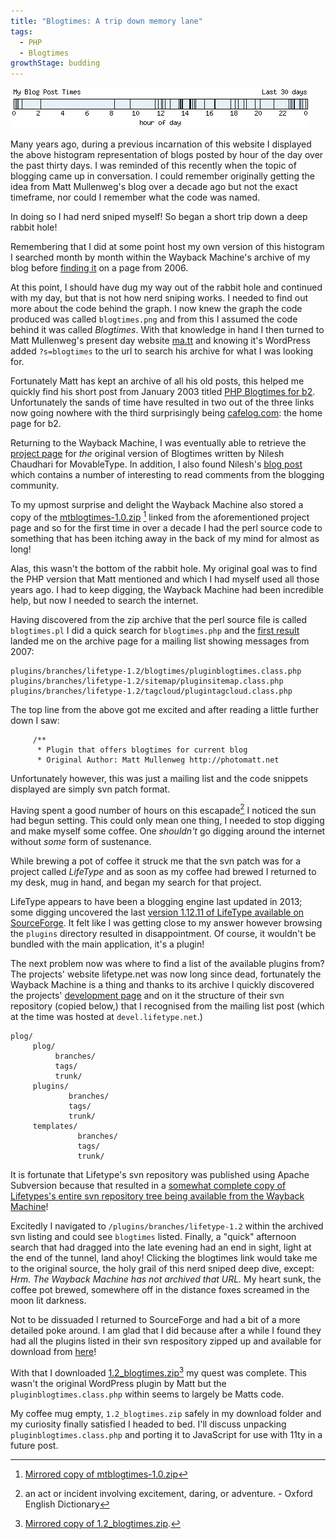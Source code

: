 ```yaml
---
title: "Blogtimes: A trip down memory lane"
tags:
  - PHP
  - Blogtimes
growthStage: budding
---
```


![blogtimes.png, a histogram view of blog posts by hours of the day over the past 30 days](/img/blogtimes.png)

Many years ago, during a previous incarnation of this website I displayed the above histogram representation of blogs posted by hour of the day over the past thirty days. I was reminded of this recently when the topic of blogging came up in conversation. I could remember originally getting the idea from Matt Mullenweg's blog over a decade ago but not the exact timeframe, nor could I remember what the code was named.

In doing so I had nerd sniped myself! So began a short trip down a deep rabbit hole!

Remembering that I did at some point host my own version of this histogram I searched month by month within the Wayback Machine's archive of my blog before [finding it](https://web.archive.org/web/20060330180503/http://www.photogabble.co.uk/) on a page from 2006.

At this point, I should have dug my way out of the rabbit hole and continued with my day, but that is not how nerd sniping works. I needed to find out more about the code behind the graph. I now knew the graph the code produced was called `blogtimes.png` and from this I assumed the code behind it was called _Blogtimes_. With that knowledge in hand I then turned to Matt Mullenweg's present day website [ma.tt](https://ma.tt) and knowing it's WordPress added `?s=blogtimes` to the url to search his archive for what I was looking for.

Fortunately Matt has kept an archive of all his old posts, this helped me quickly find his short post from January 2003 titled [PHP Blogtimes for b2](https://ma.tt/2003/01/php-blogtimes-for-b2/). Unfortunately the sands of time have resulted in two out of the three links now going nowhere with the third surprisingly being [cafelog.com](http://www.cafelog.com): the home page for b2.

Returning to the Wayback Machine, I was eventually able to retrieve the [project page](https://web.archive.org/web/20030207111016/http://nilesh.org/mt/blogtimes/) for _the_ original version of Blogtimes written by Nilesh Chaudhari for MovableType. In addition, I also found Nilesh's [blog post](https://web.archive.org/web/20030803022521/http://nilesh.org/weblog/2002/11/29/mtblogtimes.nc) which contains a number of interesting to read comments from the blogging community.

To my upmost surprise and delight the Wayback Machine also stored a copy of the [mtblogtimes-1.0.zip](https://web.archive.org/web/20030803022521/http://nilesh.org/mt/blogtimes/mtblogtimes-1.0.zip) [^1] linked from the aforementioned project page and so for the first time in over a decade I had the perl source code to something that has been itching away in the back of my mind for almost as long!

Alas, this wasn't the bottom of the rabbit hole. My original goal was to find the PHP version that Matt mentioned and which I had myself used all those years ago. I had to keep digging, the Wayback Machine had been incredible help, but now I needed to search the internet.

Having discovered from the zip archive that the perl source file is called `blogtimes.pl` I did a quick search for `blogtimes.php` and the [first result](http://limedaley.com/pipermail/plog-svn/2007-March/007386.html) landed me on the archive page for a mailing list showing messages from 2007:

```
plugins/branches/lifetype-1.2/blogtimes/pluginblogtimes.class.php
plugins/branches/lifetype-1.2/sitemap/pluginsitemap.class.php
plugins/branches/lifetype-1.2/tagcloud/plugintagcloud.class.php
```

The top line from the above got me excited and after reading a little further down I saw:

```
     /**
      * Plugin that offers blogtimes for current blog
      * Original Author: Matt Mullenweg http://photomatt.net
```

Unfortunately however, this was just a mailing list and the code snippets displayed are simply svn patch format.

Having spent a good number of hours on this escapade[^2] I noticed the sun had begun setting. This could only mean one thing, I needed to stop digging and make myself some coffee. One _shouldn't_ go digging around the internet without _some_ form of sustenance.

While brewing a pot of coffee it struck me that the svn patch was for a project called _LifeType_ and as soon as my coffee had brewed I returned to my desk, mug in hand, and began my search for that project.

LifeType appears to have been a blogging engine last updated in 2013; some digging uncovered the last [version 1.12.11 of LifeType available on SourceForge](https://sourceforge.net/projects/lifetype/files/lifetype/lifetype-1.2.12/). It felt like I was getting close to my answer however browsing the `plugins` directory resulted in disappointment. Of course, it wouldn't be bundled with the main application, it's a plugin!

The next problem now was where to find a list of the available plugins from? The projects' website lifetype.net was now long since dead, fortunately the Wayback Machine is a thing and thanks to its archive I quickly discovered the projects' [development page](https://web.archive.org/web/20070208222752/http://www.lifetype.net/blog/lifetype-development-journal/page/development) and on it the structure of their svn repository (copied below,) that I recognised from the mailing list post (which at the time was hosted at `devel.lifetype.net`.)

```
plog/
     plog/
          branches/
          tags/
          trunk/
     plugins/
             branches/
             tags/
             trunk/
     templates/
               branches/
               tags/
               trunk/
```

It is fortunate that Lifetype's svn repository was published using Apache Subversion because that resulted in a [somewhat complete copy of Lifetypes's entire svn repository tree being available from the Wayback Machine](https://web.archive.org/web/20151110143907/http://devel.lifetype.net/svn/plog/)!

Excitedly I navigated to  `/plugins/branches/lifetype-1.2` within the archived svn listing and could see `blogtimes` listed. Finally, a "quick" afternoon search that had dragged into the late evening had an end in sight, light at the end of the tunnel, land ahoy! Clicking the blogtimes link would take me to the original source, the holy grail of this nerd sniped deep dive, except: _Hrm. The Wayback Machine has not archived that URL._ My heart sunk, the coffee pot brewed, somewhere off in the distance foxes screamed in the moon lit darkness.

Not to be dissuaded I returned to SourceForge and had a bit of a more detailed poke around. I am glad that I did because after a while I found they had all the plugins listed in their svn respository zipped up and available for download from [here](https://sourceforge.net/projects/lifetype/files/lifetype-plugins/lifetype-1.2/)!

With that I downloaded [1.2_blogtimes.zip](https://sourceforge.net/projects/lifetype/files/lifetype-plugins/lifetype-1.2/1.2_blogtimes.zip/download)[^3] my quest was complete. This wasn't the original WordPress plugin by Matt but the `pluginblogtimes.class.php` within seems to largely be Matts code.

My coffee mug empty, `1.2_blogtimes.zip` safely in my download folder and my curiosity finally satisfied I headed to bed. I'll discuss unpacking `pluginblogtimes.class.php` and porting it to JavaScript for use with 11ty in a future post.

[^1]: [Mirrored copy of mtblogtimes-1.0.zip](/files/mtblogtimes-1.0.zip)
[^2]: an act or incident involving excitement, daring, or adventure. - Oxford English Dictionary
[^3]: [Mirrored copy of 1.2_blogtimes.zip](/files/1.2_blogtimes.zip).